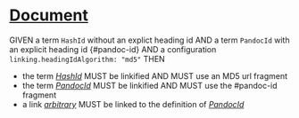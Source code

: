# [Document](#md5-0a9a7c434319a2b60e9c820ab9fecba4)

GIVEN a term `HashId` without an explict heading id
AND a term `PandocId` with an explicit heading id {#pandoc-id}
AND a configuration `linking.headingIdAlgorithm: "md5"`
THEN

*   the term *[HashId][1]* MUST be linkified AND MUST use an MD5 url fragment
*   the term *[PandocId][2]* MUST be linkified AND MUST use the #pandoc-id fragment
*   a link *[arbitrary][3]* MUST be linked to the definition of *[PandocId][2]*

[1]: ./glossary.md#md5-de0b62fa03c4c0dcffcc53b3d6d330be "A term which expects an id hash to be generated."

[2]: ./glossary.md#pandoc-id "A term with a custom pandoc-id"

[3]: ./glossary.md#pandoc-id

